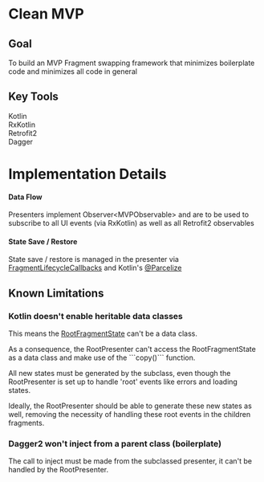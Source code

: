 # Clean MVP 
## Goal
To build an MVP Fragment swapping framework that minimizes boilerplate code and minimizes all code in general

## Key Tools
Kotlin<br>
RxKotlin<br>
Retrofit2<br>
Dagger

# Implementation Details
#### Data Flow
Presenters implement Observer\<MVPObservable> and are to be used to subscribe to all UI events (via RxKotlin) as well as all Retrofit2 observables

#### State Save / Restore
State save / restore is managed in the presenter via <a href="https://developer.android.com/reference/android/support/v4/app/FragmentManager.FragmentLifecycleCallbacks.html">FragmentLifecycleCallbacks</a> and Kotlin's <a href="https://android.jlelse.eu/yet-another-awesome-kotlin-feature-parcelize-5439718ba220">@Parcelize</a>

## Known Limitations 
### Kotlin doesn't enable heritable data classes
<p>This means the <a href="https://github.com/mitenko/CleanFramework/blob/master/app/src/main/java/com/example/mitenkodavid/cleanframework/state/FragmentStates.kt">RootFragmentState</a> can't be a data class.</p>
<p>As a consequence, the RootPresenter can't access the RootFragmentState as a data class and make use of the ```copy()``` function.
<p>All new states must be generated by the subclass, even though the RootPresenter is set up to handle 'root' events like errors and loading states.</p> 
<p>Ideally, the RootPresenter should be able to generate these new states as well, removing the necessity of handling these root events in the children fragments.</p>

### Dagger2 won't inject from a parent class (boilerplate)
<p>The call to inject must be made from the subclassed presenter, it can't be handled by the RootPresenter.</p>